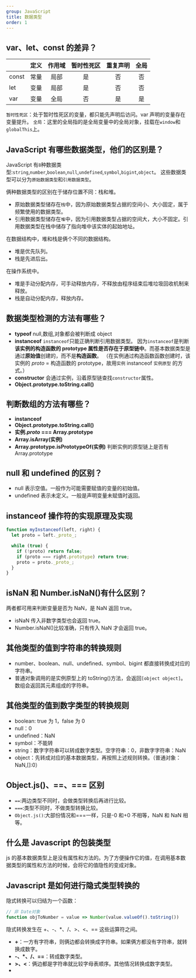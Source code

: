 ```yaml
---
group: JavaScript
title: 数据类型
order: 1
---
```


## var、let、const 的差异？

|       | 定义 | 作用域 | 暂时性死区 | 重复声明 | 全局 |
| :---- | :--: | :----: | :--------: | :------: | :--: |
| const | 常量 |  局部  |     是     |    否    |  否  |
| let   | 变量 |  局部  |     是     |    否    |  否  |
| var   | 变量 |  全局  |     否     |    是    |  是  |

`暂时性死区`：处于暂时性死区的变量，都只能先声明后访问。var 声明的变量存在变量提升。
`全局`：这里的全局指的是全局变量中的全局对象，挂载在`window`和`globalThis`上。

## JavaScript 有哪些数据类型，他们的区别是？

JavaScript 有`8`种数据类型:`string`,`number`,`boolean`,`null`,`undefined`,`symbol`,`bigint`,`object`。
这些数据类型可以分为`原始数据类型`和`引用数据类型`。

俩种数据类型的区别在于储存位置不同：栈和堆。

- 原始数据类型储存在`栈`中，因为原始数据类型占据的空间小、大小固定，属于频繁使用的数据类型。
- 引用数据类型储存在`堆`中，因为引用数据类型占据的空间大，大小不固定。引用数据类型在栈中储存了指向堆中该实体的起始地址。

在数据结构中，堆和栈是俩个不同的数据结构。

- 堆是优先队列。
- 栈是先进后出。

在操作系统中。

- 堆是手动分配内存，可手动释放内存，不释放由程序结束后堆垃圾回收机制来释放。
- 栈是自动分配内存，释放内存。

## 数据类型检测的方法有哪些？

- **typeof**
  null,数组,对象都会被判断成 object
- **instanceof**
  `instanceof`只能正确判断引用数据类型。
  因为`instanceof`是判断**该实例的构造函数的 prototype 属性是否存在于原型链中**。而基本数据类型是通过**原始值**创建的，而不是**构造函数**。
  （在实例通过构造函数函数创建时，该 实例的 _proto_ = 构造函数的 prototype，故用`实例` instanceof `实例原型` 的方式。）
- **constructor**
  会通过实例，沿着原型链查找`constructor`属性。
- **Object.prototype.toString.call()**

## 判断数组的方法有哪些？

- **instanceof**
- **Object.prototype.toString.call()**
- **实例._proto_ === Array.prototype**
- **Array.isArray(实例)**
- **Array.prototype.isPrototypeOf(实例)**
  判断实例的原型链上是否有 Array.prototype

## null 和 undefined 的区别？

- null 表示空值。一般作为可能需要赋值的变量的初始值。
- undefined 表示未定义。一般是声明变量未赋值时返回。

## instanceof 操作符的实现原理及实现

```js
function myInstanceof(left, right) {
  let proto = left._proto_;

  while (true) {
    if (!proto) return false;
    if (proto === right.prototype) return true;
    proto = proto._proto_;
  }
}
```

## isNaN 和 Number.isNaN()有什么区别？

两者都可用来判断变量是否为 NaN，是 NaN 返回 true。

- isNaN 传入非数字类型也会返回 true。
- Number.isNaN()比较准确，只有传入 NaN 才会返回 true。

## 其他类型的值到字符串的转换规则

- number、boolean、null、undefined、symbol、bigint 都直接转换成对应的字符串。
- 普通对象调用的是实例原型上的 toString()方法，会返回`[object object]`。数组会返回其元素组成的字符串。

## 其他类型的值到数字类型的转换规则

- boolean: true 为 1，false 为 0
- null：0
- undefined：NaN
- symbol：不能转
- string：数字字符串可以转成数字类型。空字符串：0，非数字字符串：NaN
- object：先转成对应的基本数据类型，再按照上述规则转换。（普通对象：NaN,[]:0）

## Object.js()、==、=== 区别

- `==`:两边类型不同时，会做类型转换后再进行比较。
- `===`:类型不同时，不做类型转换比较。
- `Object.js()`:大部份情况和===一样，只是-0 和+0 不相等，NaN 和 NaN 相等。

## 什么是 Javascript 的包装类型

js 的基本数据类型上是没有属性和方法的。为了方便操作它的值，在调用基本数据类型的属性和方法的时候，会将它的值隐性的变成对象。

## Javascript 是如何进行隐式类型转换的

隐式转换可以归结为一个函数：

```js
// 非 Date对象
function objToNumber = value => Number(value.valueOf().toString())
```

隐式转换发生在 +、-、\*、/、>、<、== 这些运算符之间。

- **+**：一方有字符串，则俩边都会转换成字符串。如果俩方都没有字符串，就转换成数字。
- **-、\*、/、==**：转成数字类型。
- **>、<**：俩边都是字符串就比较字母表顺序。其他情况转换成数字类型。
-
